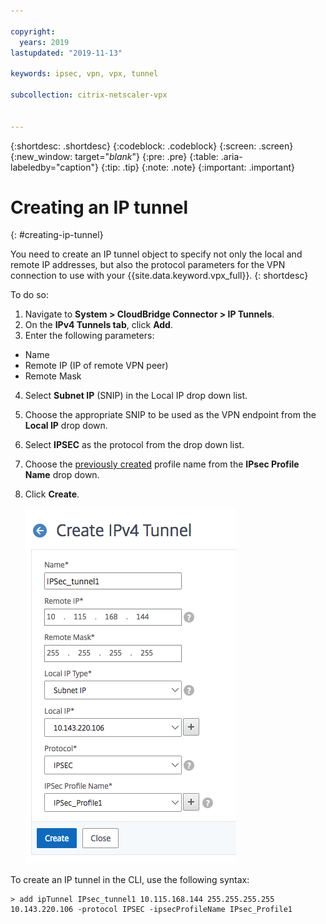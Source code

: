 ```yaml
---

copyright:
  years: 2019
lastupdated: "2019-11-13"

keywords: ipsec, vpn, vpx, tunnel

subcollection: citrix-netscaler-vpx


---
```


{:shortdesc: .shortdesc}
{:codeblock: .codeblock}
{:screen: .screen}
{:new_window: target="_blank_"}
{:pre: .pre}
{:table: .aria-labeledby="caption"}
{:tip: .tip}
{:note: .note}
{:important: .important}

# Creating an IP tunnel
{: #creating-ip-tunnel}

You need to create an IP tunnel object to specify not only the local and remote IP addresses, but also the protocol parameters for the VPN connection to use with your {{site.data.keyword.vpx_full}}.
{: shortdesc}

To do so:

1.	Navigate to **System > CloudBridge Connector > IP Tunnels**.
2.	On the **IPv4 Tunnels tab**, click **Add**.
3.	Enter the following parameters:
  *	Name
  *	Remote IP (IP of remote VPN peer)
  *	Remote Mask
4.	Select **Subnet IP** (SNIP) in the Local IP drop down list.
5.	Choose the appropriate SNIP to be used as the VPN endpoint from the **Local IP** drop down.
6.	Select **IPSEC** as the protocol from the drop down list.
7.	Choose the [previously created](/docs/citrix-netscaler-vpx?topic=citrix-netscaler-vpx-enable-required-features-in-vpx) profile name from the **IPsec Profile Name** drop down.
8.	Click **Create**.

    ![Create IP Tunnel](images/ipsecCreateIPtunnel.png)

To create an IP tunnel in the CLI, use the following syntax:

  ```
  > add ipTunnel IPsec_tunnel1 10.115.168.144 255.255.255.255 10.143.220.106 -protocol IPSEC -ipsecProfileName IPsec_Profile1

  ```
